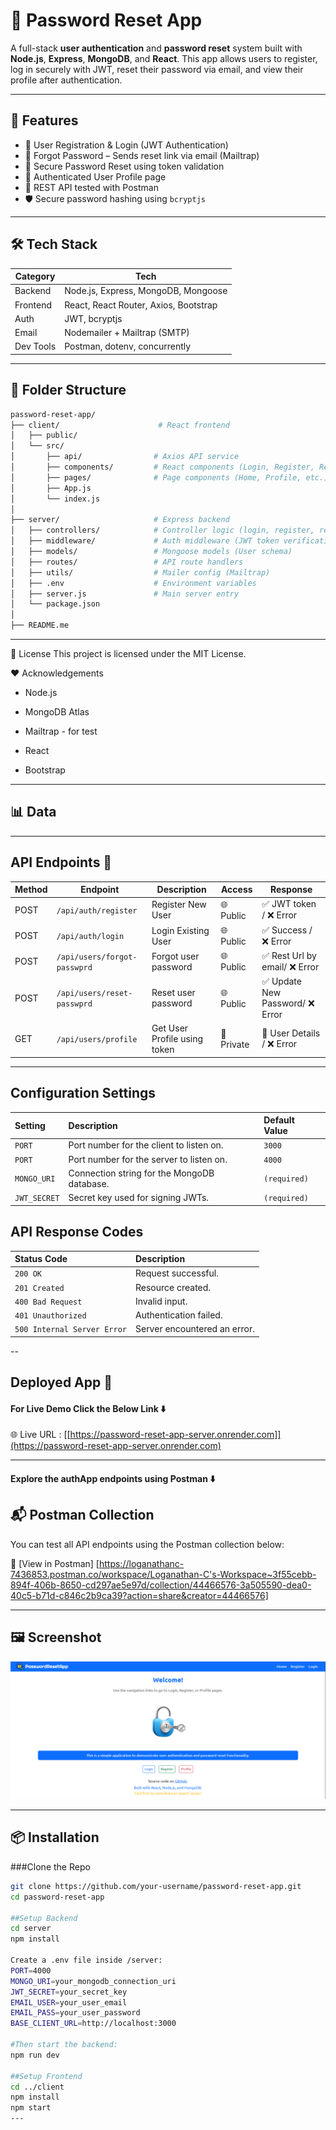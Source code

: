 # 🔐 Password Reset App

A full-stack **user authentication** and **password reset** system built with **Node.js**, **Express**, **MongoDB**, and **React**. This app allows users to register, log in securely with JWT, reset their password via email, and view their profile after authentication.

---

## 🚀 Features

- 🔐 User Registration & Login (JWT Authentication)
- 📧 Forgot Password – Sends reset link via email (Mailtrap)
- 🔄 Secure Password Reset using token validation
- 👤 Authenticated User Profile page
- 🧪 REST API tested with Postman
- 🛡️ Secure password hashing using `bcryptjs`

---

## 🛠️ Tech Stack

| Category   | Tech                               |
|------------|------------------------------------|
| Backend    | Node.js, Express, MongoDB, Mongoose |
| Frontend   | React, React Router, Axios, Bootstrap |
| Auth       | JWT, bcryptjs                      |
| Email      | Nodemailer + Mailtrap (SMTP)       |
| Dev Tools  | Postman, dotenv, concurrently      |

---

## 📂 Folder Structure

```bash
password-reset-app/
├── client/                      # React frontend
│   ├── public/                 
│   └── src/
│       ├── api/                # Axios API service
│       ├── components/         # React components (Login, Register, ResetPassword, etc.)
│       ├── pages/              # Page components (Home, Profile, etc.)
│       ├── App.js
│       └── index.js
│
├── server/                     # Express backend
│   ├── controllers/            # Controller logic (login, register, reset, profile)
│   ├── middleware/             # Auth middleware (JWT token verification)
│   ├── models/                 # Mongoose models (User schema)
│   ├── routes/                 # API route handlers
│   ├── utils/                  # Mailer config (Mailtrap)
│   ├── .env                    # Environment variables
│   ├── server.js               # Main server entry
│   └── package.json
│
├── README.me

```
---

📝 License
This project is licensed under the MIT License.

❤️ Acknowledgements
- Node.js

- MongoDB Atlas

- Mailtrap - for test

- React

- Bootstrap
---
## 📊 Data
---

## API Endpoints 📮

| Method | Endpoint                    | Description                  | Access       | Response                           |
|--------|-----------------------------|------------------------------|--------------|------------------------------------|
| POST   | `/api/auth/register`        | Register New User            | 🌐 Public    | ✅ JWT token / ❌ Error           |
| POST   | `/api/auth/login`           | Login Existing User          | 🌐 Public    | ✅ Success / ❌ Error             |
| POST   | `/api/users/forgot-passwprd`| Forgot user password         | 🌐 Public    | ✅ Rest Url by email/ ❌ Error    |
| POST   | `/api/users/reset-passwprd` | Reset user password          | 🌐 Public    | ✅ Update New Password/ ❌ Error  |
| GET    | `/api/users/profile`        | Get User Profile using token | 🔐 Private   | 🔐 User Details / ❌ Error        |
---

## Configuration Settings

| Setting       | Description                                  | Default Value |
| :------------ | :------------------------------------------- | :------------ |
| `PORT`        | Port number for the client to listen on.     | `3000`        |
| `PORT`        | Port number for the server to listen on.     | `4000`        |
| `MONGO_URI`   | Connection string for the MongoDB database.  | `(required)`  |
| `JWT_SECRET`  | Secret key used for signing JWTs.            | `(required)`  |

## API Response Codes

| Status Code | Description           |
| :---------- | :-------------------- |
| `200 OK`    | Request successful.   |
| `201 Created` | Resource created.     |
| `400 Bad Request` | Invalid input.        |
| `401 Unauthorized` | Authentication failed. |
| `500 Internal Server Error` | Server encountered an error. |

--

## Deployed App 🚀

#### For Live Demo Click the Below Link ⬇️ <br/>

🌐 Live URL : [[https://password-reset-app-server.onrender.com]](https://password-reset-app-server.onrender.com)

---

#### Explore the authApp endpoints using Postman ⬇️ <br/>

## 📬 Postman Collection

You can test all API endpoints using the Postman collection below:

🔗 [View in Postman] [https://loganathanc-7436853.postman.co/workspace/Loganathan-C's-Workspace~3f55cebb-894f-406b-8650-cd297ae5e97d/collection/44466576-3a505590-dea0-40c5-b71d-c846c2b9ca39?action=share&creator=44466576]

---
## 🖼️ Screenshot

![Homepage Screenshot](./homepage.PNG)


---


## 📦 Installation

###Clone the Repo

```bash
git clone https://github.com/your-username/password-reset-app.git
cd password-reset-app

##Setup Backend
cd server
npm install

Create a .env file inside /server:
PORT=4000
MONGO_URI=your_mongodb_connection_uri
JWT_SECRET=your_secret_key
EMAIL_USER=your_user_email
EMAIL_PASS=your_user_password
BASE_CLIENT_URL=http://localhost:3000

#Then start the backend:
npm run dev

##Setup Frontend
cd ../client
npm install
npm start
---
